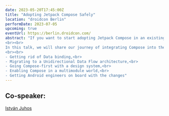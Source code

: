 ```yaml
---
date: 2023-05-20T17:45:00Z
title: "Adopting Jetpack Compose Safely"
location: "droidcon Berlin"
performDate: 2023-07-05
upcoming: true
eventUrl: https://berlin.droidcon.com/
abstract: "If you want to start adopting Jetpack Compose in an existing, large codebase worked on by multiple teams, you can’t just add the dependency and start creating composables right away. In such projects, there are already established conventions and architectural decisions that such a revolutionary change might disrupt.
<br><br>
In this talk, we will share our journey of integrating Compose into the TIER app while offering practical tips for tackling common challenges that arise when working with large-scale codebases, like:
<br><br>
- Getting rid of Data binding,<br>
- Migrating to a Unidirectional Data Flow architecture,<br>
- Going Compose-first with a design system,<br>
- Enabling Compose in a multimodule world,<br>
- Getting Android engineers on board with the changes"
---
```


## Co-speaker:

[István Juhos](https://twitter.com/stewemetal)